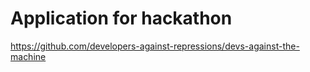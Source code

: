 # Application for hackathon

https://github.com/developers-against-repressions/devs-against-the-machine
